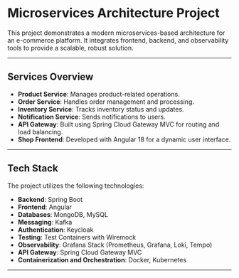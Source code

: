 # Microservices Architecture Project

This project demonstrates a modern microservices-based architecture for an e-commerce platform. It integrates frontend, backend, and observability tools to provide a scalable, robust solution.

---

## Services Overview

- **Product Service**: Manages product-related operations.
- **Order Service**: Handles order management and processing.
- **Inventory Service**: Tracks inventory status and updates.
- **Notification Service**: Sends notifications to users.
- **API Gateway**: Built using Spring Cloud Gateway MVC for routing and load balancing.
- **Shop Frontend**: Developed with Angular 18 for a dynamic user interface.

---

## Tech Stack

The project utilizes the following technologies:

- **Backend**: Spring Boot
- **Frontend**: Angular
- **Databases**: MongoDB, MySQL
- **Messaging**: Kafka
- **Authentication**: Keycloak
- **Testing**: Test Containers with Wiremock
- **Observability**: Grafana Stack (Prometheus, Grafana, Loki, Tempo)
- **API Gateway**: Spring Cloud Gateway MVC
- **Containerization and Orchestration**: Docker, Kubernetes

---
